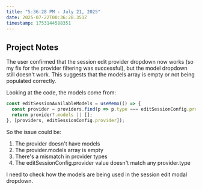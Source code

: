 ```yaml
---
title: "5:36:28 PM - July 21, 2025"
date: 2025-07-22T00:36:28.351Z
timestamp: 1753144588351
---
```


## Project Notes

The user confirmed that the session edit provider dropdown now works (so my fix for the provider filtering was successful), but the model dropdown still doesn't work. This suggests that the models array is empty or not being populated correctly.

Looking at the code, the models come from:
```typescript
const editSessionAvailableModels = useMemo(() => {
  const provider = providers.find(p => p.type === editSessionConfig.provider);
  return provider?.models || [];
}, [providers, editSessionConfig.provider]);
```

So the issue could be:
1. The provider doesn't have models
2. The provider.models array is empty
3. There's a mismatch in provider types
4. The editSessionConfig.provider value doesn't match any provider.type

I need to check how the models are being used in the session edit modal dropdown.
